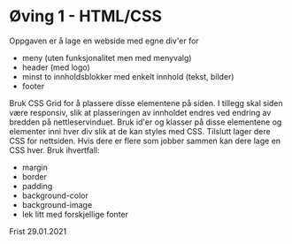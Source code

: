 # Øving 1 - HTML/CSS

Oppgaven er å lage en webside med egne div'er for

* meny (uten funksjonalitet men med menyvalg)
* header (med logo)
* minst to innholdsblokker med enkelt innhold (tekst, bilder)
* footer


Bruk CSS Grid for å plassere disse elementene på siden. I tillegg skal siden være responsiv, slik at plasseringen av innholdet endres ved endring av bredden på nettleservinduet.
Bruk id'er og klasser på disse elementene og elementer inni hver div slik at de kan styles med CSS.
Tilslutt lager dere CSS for nettsiden. Hvis dere er flere som jobber sammen kan dere lage en CSS hver. Bruk ihvertfall:

* margin
* border
* padding
* background-color
* background-image
* lek litt med forskjellige fonter

Frist 29.01.2021


